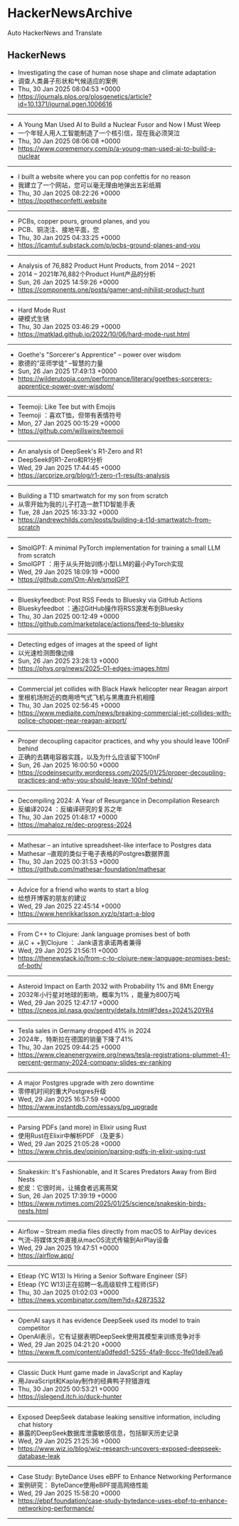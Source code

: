# HackerNewsArchive
Auto HackerNews and Translate

## HackerNews
* Investigating the case of human nose shape and climate adaptation
* 调查人类鼻子形状和气候适应的案例
* Thu, 30 Jan 2025 08:04:53 +0000
* https://journals.plos.org/plosgenetics/article?id=10.1371/journal.pgen.1006616
----
* A Young Man Used AI to Build a Nuclear Fusor and Now I Must Weep
* 一个年轻人用人工智能制造了一个核引信，现在我必须哭泣
* Thu, 30 Jan 2025 08:06:08 +0000
* https://www.corememory.com/p/a-young-man-used-ai-to-build-a-nuclear
----
* I built a website where you can pop confettis for no reason
* 我建立了一个网站，您可以毫无理由地弹出五彩纸屑
* Thu, 30 Jan 2025 08:22:26 +0000
* https://poptheconfetti.website
----
* PCBs, copper pours, ground planes, and you
* PCB、铜浇注、接地平面，您
* Thu, 30 Jan 2025 04:33:25 +0000
* https://lcamtuf.substack.com/p/pcbs-ground-planes-and-you
----
* Analysis of 76,882 Product Hunt Products, from 2014 – 2021
* 2014 – 2021年76,882个Product Hunt产品的分析
* Sun, 26 Jan 2025 14:59:26 +0000
* https://components.one/posts/gamer-and-nihilist-product-hunt
----
* Hard Mode Rust
* 硬模式生锈
* Thu, 30 Jan 2025 03:46:29 +0000
* https://matklad.github.io/2022/10/06/hard-mode-rust.html
----
* Goethe's "Sorcerer's Apprentice" – power over wisdom
* 歌德的“巫师学徒” –智慧的力量
* Sun, 26 Jan 2025 17:49:13 +0000
* https://wilderutopia.com/performance/literary/goethes-sorcerers-apprentice-power-over-wisdom/
----
* Teemoji: Like Tee but with Emojis
* Teemoji ：喜欢T恤，但带有表情符号
* Mon, 27 Jan 2025 00:15:29 +0000
* https://github.com/willswire/teemoji
----
* An analysis of DeepSeek's R1-Zero and R1
* DeepSeek的R1-Zero和R1分析
* Wed, 29 Jan 2025 17:44:45 +0000
* https://arcprize.org/blog/r1-zero-r1-results-analysis
----
* Building a T1D smartwatch for my son from scratch
* 从零开始为我的儿子打造一款T1D智能手表
* Tue, 28 Jan 2025 16:33:32 +0000
* https://andrewchilds.com/posts/building-a-t1d-smartwatch-from-scratch
----
* SmolGPT: A minimal PyTorch implementation for training a small LLM from scratch
* SmolGPT ：用于从头开始训练小型LLM的最小PyTorch实现
* Wed, 29 Jan 2025 18:09:19 +0000
* https://github.com/Om-Alve/smolGPT
----
* Blueskyfeedbot: Post RSS Feeds to Bluesky via GitHub Actions
* Blueskyfeedbot ：通过GitHub操作将RSS源发布到Bluesky
* Thu, 30 Jan 2025 00:12:49 +0000
* https://github.com/marketplace/actions/feed-to-bluesky
----
* Detecting edges of images at the speed of light
* 以光速检测图像边缘
* Sun, 26 Jan 2025 23:28:13 +0000
* https://phys.org/news/2025-01-edges-images.html
----
* Commercial jet collides with Black Hawk helicopter near Reagan airport
* 里根机场附近的商用喷气式飞机与黑鹰直升机相撞
* Thu, 30 Jan 2025 02:56:45 +0000
* https://www.mediaite.com/news/breaking-commercial-jet-collides-with-police-chopper-near-reagan-airport/
----
* Proper decoupling capacitor practices, and why you should leave 100nF behind
* 正确的去耦电容器实践，以及为什么应该留下100nF
* Sun, 26 Jan 2025 16:00:50 +0000
* https://codeinsecurity.wordpress.com/2025/01/25/proper-decoupling-practices-and-why-you-should-leave-100nf-behind/
----
* Decompiling 2024: A Year of Resurgance in Decompilation Research
* 反编译2024 ：反编译研究的复苏之年
* Thu, 30 Jan 2025 01:48:17 +0000
* https://mahaloz.re/dec-progress-2024
----
* Mathesar – an intutive spreadsheet-like interface to Postgres data
* Mathesar –直观的类似于电子表格的Postgres数据界面
* Thu, 30 Jan 2025 00:31:53 +0000
* https://github.com/mathesar-foundation/mathesar
----
* Advice for a friend who wants to start a blog
* 给想开博客的朋友的建议
* Wed, 29 Jan 2025 22:45:14 +0000
* https://www.henrikkarlsson.xyz/p/start-a-blog
----
* From C++ to Clojure: Jank language promises best of both
* 从C + +到Clojure ： Jank语言承诺两者兼得
* Wed, 29 Jan 2025 21:56:11 +0000
* https://thenewstack.io/from-c-to-clojure-new-language-promises-best-of-both/
----
* Asteroid Impact on Earth 2032 with Probability 1% and 8Mt Energy
* 2032年小行星对地球的影响，概率为1% ，能量为800万吨
* Wed, 29 Jan 2025 12:47:17 +0000
* https://cneos.jpl.nasa.gov/sentry/details.html#?des=2024%20YR4
----
* Tesla sales in Germany dropped 41% in 2024
* 2024年，特斯拉在德国的销量下降了41%
* Thu, 30 Jan 2025 09:44:25 +0000
* https://www.cleanenergywire.org/news/tesla-registrations-plummet-41-percent-germany-2024-company-slides-ev-ranking
----
* A major Postgres upgrade with zero downtime
* 零停机时间的重大Postgres升级
* Wed, 29 Jan 2025 16:57:59 +0000
* https://www.instantdb.com/essays/pg_upgrade
----
* Parsing PDFs (and more) in Elixir using Rust
* 使用Rust在Elixir中解析PDF （及更多）
* Wed, 29 Jan 2025 21:05:28 +0000
* https://www.chriis.dev/opinion/parsing-pdfs-in-elixir-using-rust
----
* Snakeskin: It's Fashionable, and It Scares Predators Away from Bird Nests
* 蛇皮：它很时尚，让捕食者远离燕窝
* Sun, 26 Jan 2025 17:39:19 +0000
* https://www.nytimes.com/2025/01/25/science/snakeskin-birds-nests.html
----
* Airflow – Stream media files directly from macOS to AirPlay devices
* 气流–将媒体文件直接从macOS流式传输到AirPlay设备
* Wed, 29 Jan 2025 19:47:51 +0000
* https://airflow.app/
----
* Etleap (YC W13) Is Hiring a Senior Software Engineer (SF)
* Etleap (YC W13)正在招聘一名高级软件工程师(SF)
* Thu, 30 Jan 2025 01:02:03 +0000
* https://news.ycombinator.com/item?id=42873532
----
* OpenAI says it has evidence DeepSeek used its model to train competitor
* OpenAI表示，它有证据表明DeepSeek使用其模型来训练竞争对手
* Wed, 29 Jan 2025 04:21:20 +0000
* https://www.ft.com/content/a0dfedd1-5255-4fa9-8ccc-1fe01de87ea6
----
* Classic Duck Hunt game made in JavaScript and Kaplay
* 用JavaScript和Kaplay制作的经典鸭子狩猎游戏
* Thu, 30 Jan 2025 00:53:21 +0000
* https://jslegend.itch.io/duck-hunter
----
* Exposed DeepSeek database leaking sensitive information, including chat history
* 暴露的DeepSeek数据库泄露敏感信息，包括聊天历史记录
* Wed, 29 Jan 2025 21:25:36 +0000
* https://www.wiz.io/blog/wiz-research-uncovers-exposed-deepseek-database-leak
----
* Case Study: ByteDance Uses eBPF to Enhance Networking Performance
* 案例研究： ByteDance使用eBPF提高网络性能
* Wed, 29 Jan 2025 15:58:20 +0000
* https://ebpf.foundation/case-study-bytedance-uses-ebpf-to-enhance-networking-performance/
----

